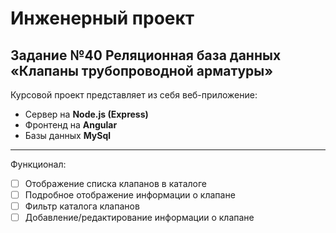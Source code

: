 # Инженерный проект
## Задание №40 Реляционная база данных «Клапаны трубопроводной арматуры»
Курсовой проект представляет из себя веб-приложение:
- Сервер на **Node.js (Express)**
- Фронтенд на **Angular**
- Базы данных **MySql**
___
Функционал:
- [ ] Отображение списка клапанов в каталоге
- [ ] Подробное отображение информации о клапане
- [ ] Фильтр каталога клапанов
- [ ] Добавление/редактирование информации о клапане
